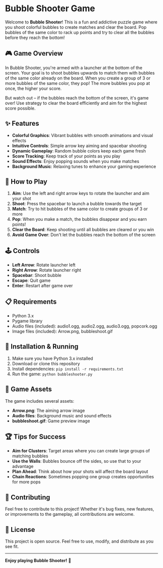 # Bubble Shooter Game

Welcome to **Bubble Shooter**! This is a fun and addictive puzzle game where you shoot colorful bubbles to create matches and clear the board. Pop bubbles of the same color to rack up points and try to clear all the bubbles before they reach the bottom!

## 🎮 Game Overview

In Bubble Shooter, you're armed with a launcher at the bottom of the screen. Your goal is to shoot bubbles upwards to match them with bubbles of the same color already on the board. When you create a group of 3 or more bubbles of the same color, they pop! The more bubbles you pop at once, the higher your score.

But watch out – if the bubbles reach the bottom of the screen, it's game over! Use strategy to clear the board efficiently and aim for the highest score possible.

## ✨ Features

- **Colorful Graphics**: Vibrant bubbles with smooth animations and visual effects
- **Intuitive Controls**: Simple arrow key aiming and spacebar shooting
- **Dynamic Gameplay**: Random bubble colors keep each game fresh
- **Score Tracking**: Keep track of your points as you play
- **Sound Effects**: Enjoy popping sounds when you make matches
- **Background Music**: Relaxing tunes to enhance your gaming experience

## 🎯 How to Play

1. **Aim**: Use the left and right arrow keys to rotate the launcher and aim your shot
2. **Shoot**: Press the spacebar to launch a bubble towards the target
3. **Match**: Try to hit bubbles of the same color to create groups of 3 or more
4. **Pop**: When you make a match, the bubbles disappear and you earn points!
5. **Clear the Board**: Keep shooting until all bubbles are cleared or you win
6. **Avoid Game Over**: Don't let the bubbles reach the bottom of the screen

## 🕹️ Controls

- **Left Arrow**: Rotate launcher left
- **Right Arrow**: Rotate launcher right
- **Spacebar**: Shoot bubble
- **Escape**: Quit game
- **Enter**: Restart after game over

## 📋 Requirements

- Python 3.x
- Pygame library
- Audio files (included): audio1.ogg, audio2.ogg, audio3.ogg, popcork.ogg
- Image files (included): Arrow.png, bubbleshoot.gif

## 🚀 Installation & Running

1. Make sure you have Python 3.x installed
2. Download or clone this repository
3. Install dependencies: `pip install -r requirements.txt`
4. Run the game: `python bubbleshooter.py`

## 🎨 Game Assets

The game includes several assets:
- **Arrow.png**: The aiming arrow image
- **Audio files**: Background music and sound effects
- **bubbleshoot.gif**: Game preview image

## 🏆 Tips for Success

- **Aim for Clusters**: Target areas where you can create large groups of matching bubbles
- **Use the Walls**: Bubbles bounce off the sides, so use that to your advantage
- **Plan Ahead**: Think about how your shots will affect the board layout
- **Chain Reactions**: Sometimes popping one group creates opportunities for more pops

## 🤝 Contributing

Feel free to contribute to this project! Whether it's bug fixes, new features, or improvements to the gameplay, all contributions are welcome.

## 📄 License

This project is open source. Feel free to use, modify, and distribute as you see fit.

---

**Enjoy playing Bubble Shooter!** 🎈
